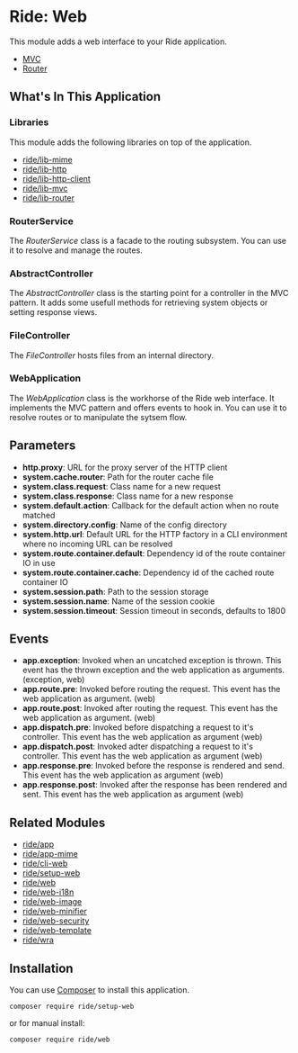 # Ride: Web

This module adds a web interface to your Ride application.

* [MVC](manual/Core/Controllers.md)
* [Router](manual/Core/Routing.md)

## What's In This Application

### Libraries

This module adds the following libraries on top of the application.

- [ride/lib-mime](https://github.com/all-ride/ride-lib-mime)
- [ride/lib-http](https://github.com/all-ride/ride-lib-http)
- [ride/lib-http-client](https://github.com/all-ride/ride-lib-http-client)
- [ride/lib-mvc](https://github.com/all-ride/ride-lib-mvc)
- [ride/lib-router](https://github.com/all-ride/ride-lib-router)

### RouterService

The _RouterService_ class is a facade to the routing subsystem.
You can use it to resolve and manage the routes.

### AbstractController

The _AbstractController_ class is the starting point for a controller in the MVC pattern.
It adds some usefull methods for retrieving system objects or setting response views.

### FileController

The _FileController_ hosts files from an internal directory.

### WebApplication

The _WebApplication_ class is the workhorse of the Ride web interface.
It implements the MVC pattern and offers events to hook in.
You can use it to resolve routes or to manipulate the sytsem flow.

## Parameters

* __http.proxy__: URL for the proxy server of the HTTP client
* __system.cache.router__: Path for the router cache file
* __system.class.request__: Class name for a new request
* __system.class.response__: Class name for a new response
* __system.default.action__: Callback for the default action when no route matched
* __system.directory.config__: Name of the config directory
* __system.http.url__: Default URL for the HTTP factory in a CLI environment where no incoming URL can be resolved
* __system.route.container.default__: Dependency id of the route container IO in use
* __system.route.container.cache__: Dependency id of the cached route container IO
* __system.session.path__: Path to the session storage
* __system.session.name__: Name of the session cookie
* __system.session.timeout__: Session timeout in seconds, defaults to 1800

## Events

* __app.exception__: Invoked when an uncatched exception is thrown. This event has the thrown exception and the web application as arguments. (exception, web)
* __app.route.pre__: Invoked before routing the request. This event has the web application as argument. (web)
* __app.route.post__: Invoked after routing the request. This event has the web application as argument. (web)
* __app.dispatch.pre__: Invoked before dispatching a request to it's controller. This event has the web application as argument (web)
* __app.dispatch.post__: Invoked adter dispatching a request to it's controller. This event has the web application as argument (web)
* __app.response.pre__: Invoked before the response is rendered and send. This event has the web application as argument (web)
* __app.response.post__: Invoked after the response has been rendered and sent. This event has the web application as argument (web)

## Related Modules 

- [ride/app](https://github.com/all-ride/ride-app)
- [ride/app-mime](https://github.com/all-ride/ride-app-mime)
- [ride/cli-web](https://github.com/all-ride/ride-cli-web)
- [ride/setup-web](https://github.com/all-ride/ride-setup-web)
- [ride/web](https://github.com/all-ride/ride-web)
- [ride/web-i18n](https://github.com/all-ride/ride-web-i18n)
- [ride/web-image](https://github.com/all-ride/ride-web-image)
- [ride/web-minifier](https://github.com/all-ride/ride-web-minifier)
- [ride/web-security](https://github.com/all-ride/ride-web-security)
- [ride/web-template](https://github.com/all-ride/ride-web-template)
- [ride/wra](https://github.com/all-ride/ride-wra)

## Installation

You can use [Composer](http://getcomposer.org) to install this application.

```
composer require ride/setup-web
```

or for manual install:

```
composer require ride/web
```
